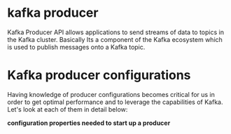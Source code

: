 # kafka producer
Kafka Producer API allows applications to send streams of data to topics in the Kafka cluster. Basically Its a component of the Kafka ecosystem which is used to publish messages onto a Kafka topic.

# Kafka producer configurations
Having knowledge of producer configurations becomes critical for us in order to get optimal performance and to leverage the capabilities of Kafka. Let's look at each of them in detail below:

**configuration properties needed to start up a producer**
<!--stackedit_data:
eyJoaXN0b3J5IjpbMzUzNDE1OTQ1LDYxMTAwOTM2MywxMTY4ND
k4MjAyLDc1MjI0OTcxNSwtMjg4NDA2NDg3LDE2MTc0OTU3NDQs
MzYyNjE5NDgxLDE2MjQzNDMwNDAsMjAzNTgyMTUzNCwtMTI5OD
ExMjMxNCwtNDQ1MjMwNzMwLC05Njk5NTkzNiwtMTY2MDU0OTM2
OSwtMTYzNDc1MzcxNSwxMTg1NTc3MDcwLC0yMDU0NDg2NjgxLC
00NzA0NTI2MDgsNjUwODk4MTgsLTIwODg3NDY2MTIsLTIwODg3
NDY2MTJdfQ==
-->